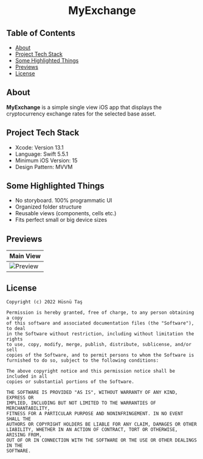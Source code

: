 <h1 align="center">
  MyExchange
</h1>


## Table of Contents
- <a href="#about">About</a>
- <a href="#project-tech-stack">Project Tech Stack</a>
- <a href="#some-highlighted-things">Some Highlighted Things</a>
- <a href="#previews">Previews</a>
- <a href="#license">License</a>

## About
**MyExchange** is a simple single view iOS app that displays the cryptocurrency exchange rates for the selected base asset.

## Project Tech Stack
- Xcode: Version 13.1
- Language: Swift 5.5.1
- Minimum iOS Version: 15
- Design Pattern: MVVM

## Some Highlighted Things
- No storyboard. 100% programmatic UI
- Organized folder structure
- Reusable views (components, cells etc.)
- Fits perfect small or big device sizes

## Previews
| Main View |
| --- |
| ![Preview](assets/myExchange.gif) |


## License
```
Copyright (c) 2022 Hüsnü Taş

Permission is hereby granted, free of charge, to any person obtaining a copy
of this software and associated documentation files (the "Software"), to deal
in the Software without restriction, including without limitation the rights
to use, copy, modify, merge, publish, distribute, sublicense, and/or sell
copies of the Software, and to permit persons to whom the Software is
furnished to do so, subject to the following conditions:

The above copyright notice and this permission notice shall be included in all
copies or substantial portions of the Software.

THE SOFTWARE IS PROVIDED "AS IS", WITHOUT WARRANTY OF ANY KIND, EXPRESS OR
IMPLIED, INCLUDING BUT NOT LIMITED TO THE WARRANTIES OF MERCHANTABILITY,
FITNESS FOR A PARTICULAR PURPOSE AND NONINFRINGEMENT. IN NO EVENT SHALL THE
AUTHORS OR COPYRIGHT HOLDERS BE LIABLE FOR ANY CLAIM, DAMAGES OR OTHER
LIABILITY, WHETHER IN AN ACTION OF CONTRACT, TORT OR OTHERWISE, ARISING FROM,
OUT OF OR IN CONNECTION WITH THE SOFTWARE OR THE USE OR OTHER DEALINGS IN THE
SOFTWARE.
```